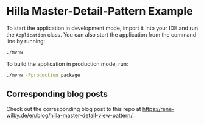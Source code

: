# Hilla Master-Detail-Pattern Example

To start the application in development mode, import it into your IDE and run the `Application` class. 
You can also start the application from the command line by running: 

```bash
./mvnw
```

To build the application in production mode, run:

```bash
./mvnw -Pproduction package
```

## Corresponding blog posts

Check out the corresponding blog post to this repo at https://rene-wilby.de/en/blog/hilla-master-detail-view-pattern/. 
